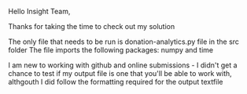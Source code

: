 Hello Insight Team,

Thanks for taking the time to check out my solution

The only file that needs to be run is donation-analytics.py file in the src folder
The file imports the following packages: numpy and time

I am new to working with github and online submissions - I didn't get a chance to test if my output file is one that you'll be able to work with, althgouth I did follow the formatting required for the output textfile
